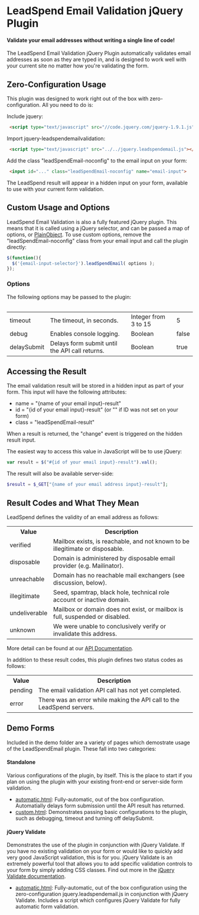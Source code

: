 LeadSpend Email Validation jQuery Plugin
===================
#### Validate your email addresses without writing a single line of code! ####
The LeadSpend Email Validation jQuery Plugin automatically validates email addresses
as soon as they are typed in, and is designed to work well with your current site no matter how you're validating the form.


Zero-Configuration Usage
-------------------
This plugin was designed to work right out of the box with zero-configuration.  All you need to do is:

Include jquery:

```html
 <script type="text/javascript" src="//code.jquery.com/jquery-1.9.1.js"></script>
```

Import jquery-leadspendemailvalidation:

```html
 <script type="text/javascript" src="../../jquery.leadspendemail.js"></script>
```

Add the class "leadSpendEmail-noconfig" to the email input on your form:

```html
 <input id="..." class="leadSpendEmail-noconfig" name="email-input">
```

The LeadSpend result will appear in a hidden input on your form, available to use with your current form validation.

Custom Usage and Options
-------------------
LeadSpend Email Validation is also a fully featured jQuery plugin.  This means that it is called using a jQuery selector, and can be
passed a map of options, or [PlainObject](http://api.jquery.com/Types/#PlainObject).  To use custom options, remove the "leadSpendEmail-noconfig"
class from your email input and call the plugin directly:

```javascript
$(function(){
  $('{email-input-selector}').leadSpendEmail( options );
});
```

### Options
The following options may be passed to the plugin:
<table>
<table>
<tbody>
<tr><td>timeout</td><td>The timeout, in seconds.</td><td>Integer from 3 to 15</td><td>5</td></tr>
<tr><td>debug</td><td>Enables console logging.</td><td>Boolean</td><td>false</td></tr>
<tr><td>delaySubmit</td><td>Delays form submit until the API call returns.</td><td>Boolean</td><td>true</td></tr>
</tbody>
</table>


Accessing the Result
-------------------

The email validation result will be stored in a hidden input as part of your form.  This input will have the following attributes:
* name = "{name of your email input}-result"
* id = "{id of your email input}-result" (or "" if ID was not set on your form)
* class = "leadSpendEmail-result"

When a result is returned, the "change" event is triggered on the hidden result input.

The easiest way to access this value in JavaScript will be to use jQuery:
```javascript
var result = $("#{id of your email input}-result").val();
```

The result will also be available server-side:
```php
$result = $_GET["{name of your email address input}-result"];
```

Result Codes and What They Mean
-------------------
LeadSpend defines the validity of an email address as follows:

<table>
<tbody>
<tr><th>Value</th><th>Description</th></tr>
<tr><td>verified</td><td>Mailbox exists, is reachable, and not known to be illegitimate or disposable.</td></tr>
<tr><td>disposable</td><td>Domain is administered by disposable email provider (e.g. Mailinator).</td></tr>
<tr><td>unreachable</td><td>Domain has no reachable mail exchangers (see discussion, below).</td></tr>
<tr><td>illegitimate</td><td>Seed, spamtrap, black hole, technical role account or inactive domain.</td></tr>
<tr><td>undeliverable</td><td>Mailbox or domain does not exist, or mailbox is full, suspended or disabled.</td></tr>
<tr><td>unknown</td><td>We were unable to conclusively verify or invalidate this address.</td></tr>
</tbody>
</table>

More detail can be found at our [API Documentation](https://github.com/LeadSpend/api-v2/blob/master/README.md#a-2-validity).

In addition to these result codes, this plugin defines two status codes as follows:

<table>
<tbody>
<tr><th>Value</th><th>Description</th></tr>
<tr><td>pending</td><td>The email validation API call has not yet completed.</td></tr>
<tr><td>error</td><td>There was an error while making the API call to the LeadSpend servers.</td></tr>
</tbody>
</table>


Demo Forms
-------------------
Included in the demo folder are a variety of pages which demostrate usage of the LeadSpendEmail plugin.  These fall into two categories:

#### Standalone
Various configurations of the plugin, by itself.  This is the place to start if you plan on using the plugin with your existing front-end or server-side form validation.

* [automatic.html](https://github.com/this-sam/jquery-leadspendemail/blob/master/demo/standalone/automatic.html): Fully-automatic, out of the box configuration.  Automatially delays form submission until the API result has returned.
* [custom.html](https://github.com/this-sam/jquery-leadspendemail/blob/master/demo/standalone/custom.html): Demonstrates passing basic configurations to the plugin, such as debugging, timeout and turning off delaySubmit.

#### jQuery Validate
Demonstrates the use of the plugin in conjunction with jQuery Validate.  If you have no existing validation on your form or would like to quickly add very good
JavaScript validation, this is for you.  jQuery Validate is an extremely powerful tool that allows you to add specific validation controls to your form by simply
adding CSS classes. Find out more in the [jQuery Validate documentation](http://jqueryvalidation.org/documentation/).

* [automatic.html](https://github.com/this-sam/jquery-leadspendemail/blob/master/demo/jquery-validate/automatic.html): Fully-automatic, out of the box configuration using the zero-configuration jquery.leadspendemail.js in conjunction with jQuery Validate.  Includes a script which
configures jQuery Validate for fully automatic form validation. 
